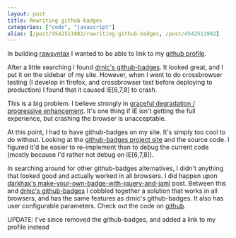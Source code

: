 ```yaml
---
layout: post
title: Rewriting github-badges
categories: ["code", "javascript"]
alias: [/post/4542511982/rewriting-github-badges, /post/4542511982]
---
```


In building [rawsyntax](http://rawsyntax.com) I wanted to be able to
link to my [github profile](http://github.com/rawsyntax).

After a little searching I found
[drnic's github-badges](http://drnicjavascript.rubyforge.org/github_badge/).
It looked great, and I put it on the sidebar of my site. However, when
I went to do crossbrowser testing (I develop in firefox, and
crossbrowser test before deploying to production) I found that it
caused IE[6,7,8] to crash.

<!--more-->

This is a big problem. I believe strongly in
[graceful degradation / progressive enhancement](http://en.wikipedia.org/wiki/Progressive_enhancement). It's one thing if IE isn't getting the full experience, but crashing the browser is unacceptable.

At this point, I had to have github-badges on my site. It's simply too cool to
do without. Looking at the [github-badges project site](http://drnicjavascript.rubyforge.org/github_badge/) and the source code. I figured it'd be easier to re-implement than to debug the current code (mostly because I'd rather not debug on IE[6,7,8]).

In searching around for other github-badges alternatives, I didn't anything that looked good and actually worked in all browsers. I did happen upon [darkhax's make-your-own-badge-with-jquery-and-jaml](http://blog.darkhax.com/2010/03/04/make-your-own-badge-with-jquery-and-jaml) post. Between this and [drnic's github-badges](http://github.com/drnic/github-badges) I cobbled together a solution that works in all browsers, and has the same features as drnic's github-badges. It also has user configurable parameters. Check out the code on [github](http://github.com/rawsyntax/github-badge).

UPDATE: I've since removed the github-badges, and added a link to my profile instead

